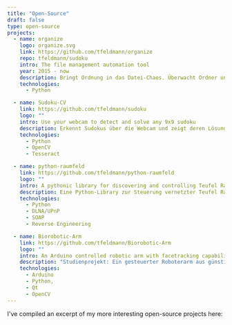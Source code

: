```yaml
---
title: "Open-Source"
draft: false
type: open-source
projects:
  - name: organize
    logo: organize.svg
    link: https://github.com/tfeldmann/organize
    repo: tfeldmann/sudoku
    intro: The file management automation tool
    year: 2015 - now
    description: Bringt Ordnung in das Datei-Chaos. Überwacht Ordner und führt selbst definierte Regeln aus.
    technologies:
      - Python

  - name: Sudoku-CV
    link: https://github.com/tfeldmann/sudoku
    logo: ""
    intro: Use your webcam to detect and solve any 9x9 sudoku
    description: Erkennt Sudokus über die Webcam und zeigt deren Lösung an.
    technologies:
      - Python
      - OpenCV
      - Tesseract

  - name: python-raumfeld
    link: https://github.com/tfeldmann/python-raumfeld
    logo: ""
    intro: A pythonic library for discovering and controlling Teufel Raumfeld devices.
    description: Eine Python-Library zur Steuerung vernetzter Teufel Raumfeld Lautsprecher.
    technologies: 
      - Python
      - DLNA/UPnP
      - SOAP
      - Reverse Engineering

  - name: Biorobotic-Arm
    link: https://github.com/tfeldmann/Biorobotic-Arm
    logo: ""
    intro: An Arduino controlled robotic arm with facetracking capabilities
    description: "Studienprojekt: Ein gesteuerter Roboterarm aus günstigen Komponenten. Kann per Smartphone oder aus einer Qt-Software heraus gesteuert werden und automatisch Gesichtern folgen."
    technologies: 
      - Arduino
      - Python,
      - Qt
      - OpenCV
---
```


I've compiled an excerpt of my more interesting open-source projects here:
